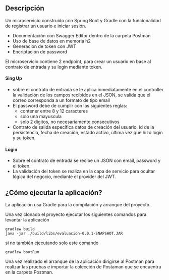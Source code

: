 ## Descripción
Un microservicio construido con Spring Boot y Gradle con la funcionalidad de registrar un usuario e iniciar sesión.

- Documentación con Swagger Editor dentro de la carpeta Postman
- Uso de base de datos en memoria h2
- Generación de token con JWT
- Encriptación de password

El microservicio contiene 2 endpoint, para crear un usuario en base al contrato de entrada y su login mediante token.
#### Sing Up
- sobre el contrato de entrada se le aplica inmediatamente en el controller la validación de los campos recibidos en el JSON, se valida que el correo corresponda a un formato de tipo email
- El password debe de cumplir con las siguientes reglas: 
    - contener entre 8 y 12 caracteres
    - solo una mayuscula
    - solo 2 digitos, no necesariamente consecutivos
- Contrato de salida específica datos de creación del usuario, id de la persistencia, fecha de creación, estado activo, última vez que hizo login y su token.
#### Login
- Sobre el contrato de entrada se recibe un JSON con email, password y el token.
- La validación del token se realiza en la capa de servicio para ocultar lógica del negocio, mediante el provider del JWT.

## ¿Cómo ejecutar la aplicación?

La aplicación usa Gradle para la compilación y arranque del proyecto. 

Una vez clonado el proyecto ejecutar los siguientes comandos para levantar la aplicación

```(shell)
gradlew build
java -jar ./build/libs/evaluacion-0.0.1-SNAPSHOT.JAR
```
si no también ejecutando solo este comando 
```(shell)
gradlew bootRun
```

Una vez realizado el arranque de la aplicación dirigirse al Postman para realizar las pruebas e importar la colección de Postaman que se encuentra en la carpeta Postman.
